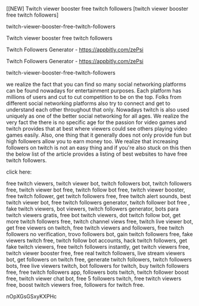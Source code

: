 [[NEW] Twitch viewer booster free twitch followers [twitch viewer booster free twitch followers]

twitch-viewer-booster-free-twitch-followers

Twitch viewer booster free twitch followers

Twitch Followers Generator - https://appbitly.com/zePsi

Twitch Followers Generator - https://appbitly.com/zePsi

twitch-viewer-booster-free-twitch-followers

we realize the fact that you can find so many social networking platforms can be found nowadays for entertainment purposes. Each platform has millions of users and cut to cut competition to be on the top. Folks from different social networking platforms also try to connect and get to understand each other throughout that only. Nowadays twitch is also used uniquely as one of the better social networking for all ages. We realize the very fact the there is no specific age for the passion for video games and twitch provides that at best where viewers could see others playing video games easily. Also, one thing that it generally does not only provide fun but high followers allow you to earn money too. We realize that increasing followers on twitch is not an easy thing and if you're also stuck on this then the below list of the article provides a listing of best websites to have free twitch followers.

click here:

free twitch viewers, twitch viewer bot, twitch followers bot, twitch followers free, twitch viewer bot free, twitch follow bot free, twitch viewer booster, free twitch follower, get twitch followers free, free twitch alert sounds, best twitch viewer bot, free twitch followers generator, twitch follower bot free , fake twitch viewers, bot viewers, twitch followers generator, bots para twitch viewers gratis, free bot twitch viewers, dot twitch follow bot, get more twitch followers free, twitch channel views free, twitch live viewer bot, get free viewers on twitch, free twitch viewers and followers, free twitch followers no verification, trovo followers bot, gain twitch followers free, fake viewers twitch free, twitch follow bot accounts, hack twitch followers, get fake twitch viewers, free twitch followers instantly, get twitch viewers free, twitch viewer booster free, free real twitch followers, live stream viewers bot, get followers on twitch free, generate twitch followers, twitch followers bots, free live viewers twitch, bot followers for twitch, buy twitch followers free, free twitch followers app, followers bots twitch, twitch follower boost free, twitch viewer chat bot, free 5 followers twitch, free twitch viewers free, boost twitch viewers free, followers for twitch free.

nOpXGsGSxyKXPHc


